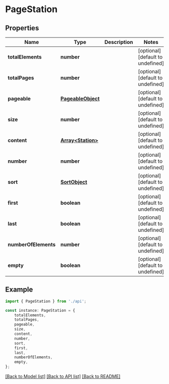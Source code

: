 # PageStation


## Properties

Name | Type | Description | Notes
------------ | ------------- | ------------- | -------------
**totalElements** | **number** |  | [optional] [default to undefined]
**totalPages** | **number** |  | [optional] [default to undefined]
**pageable** | [**PageableObject**](PageableObject.md) |  | [optional] [default to undefined]
**size** | **number** |  | [optional] [default to undefined]
**content** | [**Array&lt;Station&gt;**](Station.md) |  | [optional] [default to undefined]
**number** | **number** |  | [optional] [default to undefined]
**sort** | [**SortObject**](SortObject.md) |  | [optional] [default to undefined]
**first** | **boolean** |  | [optional] [default to undefined]
**last** | **boolean** |  | [optional] [default to undefined]
**numberOfElements** | **number** |  | [optional] [default to undefined]
**empty** | **boolean** |  | [optional] [default to undefined]

## Example

```typescript
import { PageStation } from './api';

const instance: PageStation = {
    totalElements,
    totalPages,
    pageable,
    size,
    content,
    number,
    sort,
    first,
    last,
    numberOfElements,
    empty,
};
```

[[Back to Model list]](../README.md#documentation-for-models) [[Back to API list]](../README.md#documentation-for-api-endpoints) [[Back to README]](../README.md)
